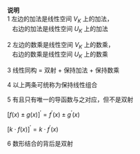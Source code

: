 **说明**  
1 左边的加法是线性空间 $V_K$ 上的加法，  
 $\enspace$ 右边的加法是线性空间 $U_K$ 上的加法  
  
2 左边的数乘是线性空间 $V_K$ 上的数乘，  
 $\enspace$ 右边的数乘是线性空间 $U_K$ 上的数乘  
  
3 线性同构 $=$ 双射 $+$ 保持加法 $+$ 保持数乘  
  
4 以上两条可统称为保持线性组合  
  
5 有且只有唯一的导函数与之对应，但不是双射  
  
 $[f(x)\pm g(x)]^\prime  
=f^\prime(x)\pm g^\prime(x)$   
  
 $[k\cdot f(x)]^\prime=k\cdot f^\prime(x)$   
  
6 数形结合的背后是双射  
